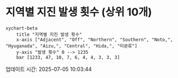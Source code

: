 # 지역별 지진 발생 횟수 (상위 10개)

```mermaid
xychart-beta
    title "지역별 지진 발생 횟수"
    x-axis ["Adjacent", "Off", "Northern", "Southern", "Noto,", "Hyuganada", "Aizu,", "Central", "Hida,", "미분류"]
    y-axis "발생 횟수" 0 --> 1235
    bar [1233, 47, 10, 7, 6, 4, 4, 3, 3, 3]
```

업데이트 시간: 2025-07-05 10:03:44
